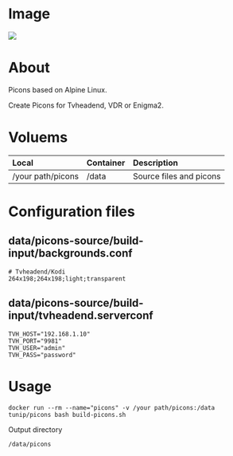 # Image
[![](https://images.microbadger.com/badges/image/tunip/picons.svg)](https://microbadger.com/images/tunip/picons "Get your own image badge on microbadger.com")

# About
Picons based on Alpine Linux.

Create Picons for Tvheadend, VDR or Enigma2.

# Voluems
|Local|Container|Description|
|:--|:--|:--|
|/your path/picons|/data|Source files and picons|

# Configuration files
## data/picons-source/build-input/backgrounds.conf
```
# Tvheadend/Kodi
264x198;264x198;light;transparent
```

## data/picons-source/build-input/tvheadend.serverconf
```
TVH_HOST="192.168.1.10"
TVH_PORT="9981"
TVH_USER="admin"
TVH_PASS="password"
```

# Usage
```
docker run --rm --name="picons" -v /your path/picons:/data tunip/picons bash build-picons.sh
```

Output directory
```
/data/picons
```

